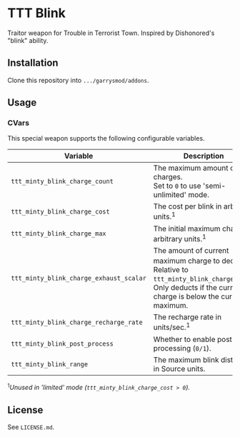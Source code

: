 # TTT Blink
Traitor weapon for Trouble in Terrorist Town. Inspired by Dishonored's "blink" ability.

## Installation
Clone this repository into `.../garrysmod/addons`.

## Usage
### CVars
This special weapon supports the following configurable variables.

| Variable | Description | Type | Default |
| --- | --- | --- | --- |
| `ttt_minty_blink_charge_count` | The maximum amount of charges.<br>Set to `0` to use 'semi-unlimited' mode. | `int` | `0` |
| `ttt_minty_blink_charge_cost` | The cost per blink in arbitrary units.<sup>1</sup> | `int` | `50` |
| `ttt_minty_blink_charge_max` | The initial maximum charge in arbitrary units.<sup>1</sup> | `int` | `100` |
| `ttt_minty_blink_charge_exhaust_scalar` | The amount of current maximum charge to deduct.<sup>1</sup><br>Relative to `ttt_minty_blink_charge_cost`.<br>Only deducts if the current charge is below the current maximum. | `float` | `0.75` |
| `ttt_minty_blink_charge_recharge_rate` | The recharge rate in units/sec.<sup>1</sup>  | `int` | `15` |
| `ttt_minty_blink_post_process` | Whether to enable post-processing (`0/1`).  | `int` | `0` |
| `ttt_minty_blink_range` | The maximum blink distance in Source units.  | `int` | `3072` |

<sup>1</sup>*Unused in 'limited' mode (`ttt_minty_blink_charge_cost > 0`).*

## License
See `LICENSE.md`.